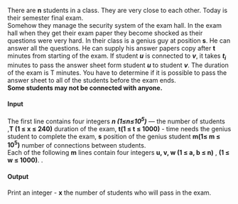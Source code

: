 There are **n** students in a class. They are very close to each other. Today is their semester final exam.     
Somehow they manage the security system of the exam hall. In the exam hall when they get their exam paper they become shocked as their questions were very hard. In their class is a genius guy at position **s**. He can answer all the questions. He can supply his answer papers copy after **t** minutes from starting of the exam. If student ***u*** is connected to ***v***, it takes ***t<sub>i</sub>*** minutes to pass the answer sheet form student ***u*** to student ***v***. The duration of the exam is T minutes. You have to determine if it is possible to pass the answer sheet to all of the students before the exam ends.<br>
**Some students may not be connected with anyone.**
#### Input   
The first line contains four integers ***n (1≤n≤10<sup>5</sup>)*** — the number of students ,**T (1 ≤ x ≤ 240)** duration of the exam, **t(1 ≤ t ≤ 1000)** - time needs the genius student to complete the exam, **s** position of the genius student **m(1≤ m ≤ 10<sup>5</sup>)** number of connections between students.    
Each of the following **m** lines contain four integers  **u, v, w (1 ≤ a, b ≤ n)** , **(1 ≤ w ≤ 1000)**. .      
#### Output     
Print an integer - **x** the number of students who will pass in the exam. 